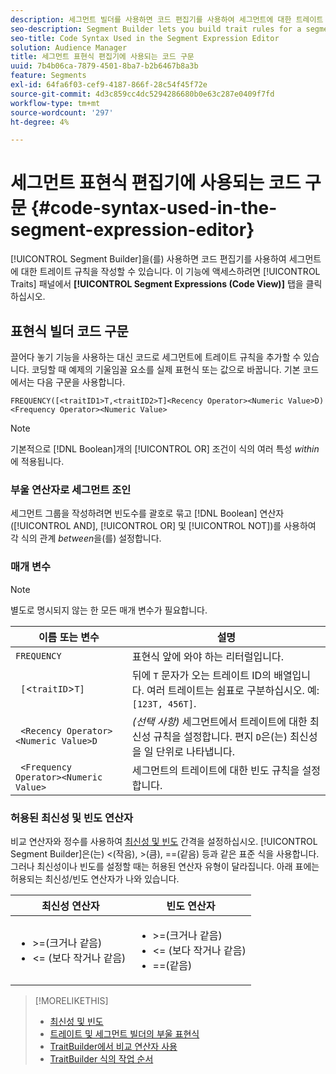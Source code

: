 ```yaml
---
description: 세그먼트 빌더를 사용하면 코드 편집기를 사용하여 세그먼트에 대한 트레이트 규칙을 작성할 수 있습니다. 이 기능에 액세스하려면 트레이트 패널에서 세그먼트 표현식(코드 보기) 탭을 클릭합니다.
seo-description: Segment Builder lets you build trait rules for a segment using a code editor. Click the Segment Expressions (Code View) tab in the Traits panel to access this feature.
seo-title: Code Syntax Used in the Segment Expression Editor
solution: Audience Manager
title: 세그먼트 표현식 편집기에 사용되는 코드 구문
uuid: 7b4b06ca-7879-4501-8ba7-b2b6467b8a3b
feature: Segments
exl-id: 64fa6f03-cef9-4187-866f-28c54f45f72e
source-git-commit: 4d3c859cc4dc5294286680b0e63c287e0409f7fd
workflow-type: tm+mt
source-wordcount: '297'
ht-degree: 4%

---
```


# 세그먼트 표현식 편집기에 사용되는 코드 구문 {#code-syntax-used-in-the-segment-expression-editor}

[!UICONTROL Segment Builder]을(를) 사용하면 코드 편집기를 사용하여 세그먼트에 대한 트레이트 규칙을 작성할 수 있습니다. 이 기능에 액세스하려면 [!UICONTROL Traits] 패널에서 **[!UICONTROL Segment Expressions (Code View)]** 탭을 클릭하십시오.

## 표현식 빌더 코드 구문

끌어다 놓기 기능을 사용하는 대신 코드로 세그먼트에 트레이트 규칙을 추가할 수 있습니다. 코딩할 때 예제의 기울임꼴 요소를 실제 표현식 또는 값으로 바꿉니다. 기본 코드에서는 다음 구문을 사용합니다.

```
FREQUENCY([<traitID1>T,<traitID2>T]<Recency Operator><Numeric Value>D)
<Frequency Operator><Numeric Value>
```

>[!NOTE]
>
>기본적으로 [!DNL Boolean]개의 [!UICONTROL OR] 조건이 식의 여러 특성 *within*&#x200B;에 적용됩니다.

### 부울 연산자로 세그먼트 조인

세그먼트 그룹을 작성하려면 빈도수를 괄호로 묶고 [!DNL Boolean] 연산자([!UICONTROL AND], [!UICONTROL OR] 및 [!UICONTROL NOT])를 사용하여 각 식의 관계 *between*&#x200B;을(를) 설정합니다.

### 매개 변수

>[!NOTE]
>
>별도로 명시되지 않는 한 모든 매개 변수가 필요합니다.

| 이름 또는 변수 | 설명 |
|---|---|
| `FREQUENCY` | 표현식 앞에 와야 하는 리터럴입니다. |
| ` [`&lt;`traitID`>`T]` | 뒤에 `T` 문자가 오는 트레이트 ID의 배열입니다. 여러 트레이트는 쉼표로 구분하십시오. 예: `[123T, 456T]`. |
| ` <Recency Operator><Numeric Value>D` | *(선택 사항)* 세그먼트에서 트레이트에 대한 최신성 규칙을 설정합니다. 편지 `D`은(는) 최신성을 일 단위로 나타냅니다. |
| ` <Frequency Operator><Numeric Value>` | 세그먼트의 트레이트에 대한 빈도 규칙을 설정합니다. |

### 허용된 최신성 및 빈도 연산자

비교 연산자와 정수를 사용하여 [최신성 및 빈도](../../features/segments/recency-and-frequency.md) 간격을 설정하십시오. [!UICONTROL Segment Builder]은(는) &lt;(작음), >(큼), ==(같음) 등과 같은 표준 식을 사용합니다. 그러나 최신성이나 빈도를 설정할 때는 허용된 연산자 유형이 달라집니다. 아래 표에는 허용되는 최신성/빈도 연산자가 나와 있습니다.

<table id="table_2F92617CB472442BA5639E24DB4E43D3"> 
 <thead> 
  <tr> 
   <th colname="col1" class="entry"> 최신성 연산자 </th> 
   <th colname="col2" class="entry"> 빈도 연산자 </th> 
  </tr> 
 </thead>
 <tbody> 
  <tr> 
   <td colname="col1"> 
    <ul id="ul_66D11A34097648A997BA5C6CCC38503A"> 
     <li id="li_EA0B607E58834E62B427C0B7626C2BD1">&gt;=(크거나 같음) </li> 
     <li id="li_CFE3D2DBEF424093A0497A70324D5B31">&lt;= (보다 작거나 같음) </li> 
    </ul> </td> 
   <td colname="col2"> 
    <ul id="ul_A5A38BCD71B844F0B5FB28256069F87E"> 
     <li id="li_EA17C353214E4C2EA2B70169C94A2E53">&gt;=(크거나 같음) </li> 
     <li id="li_87CE5CCC6B44446BB2FD0AAD47712368">&lt;= (보다 작거나 같음) </li> 
     <li id="li_7E922AEF3A524E78A18A9F6ECBF7460B">==(같음) </li> 
    </ul> </td> 
  </tr> 
 </tbody> 
</table>

>[!MORELIKETHIS]
>
>* [최신성 및 빈도](../../features/segments/recency-and-frequency.md)
>* [트레이트 및 세그먼트 빌더의 부울 표현식](../../reference/boolean-expressions-tsb.md)
>* [TraitBuilder에서 비교 연산자 사용](../../features/traits/trait-comparison-operators.md)
>* [TraitBuilder 식의 작업 순서](../../features/traits/trait-operator-precedence.md)
